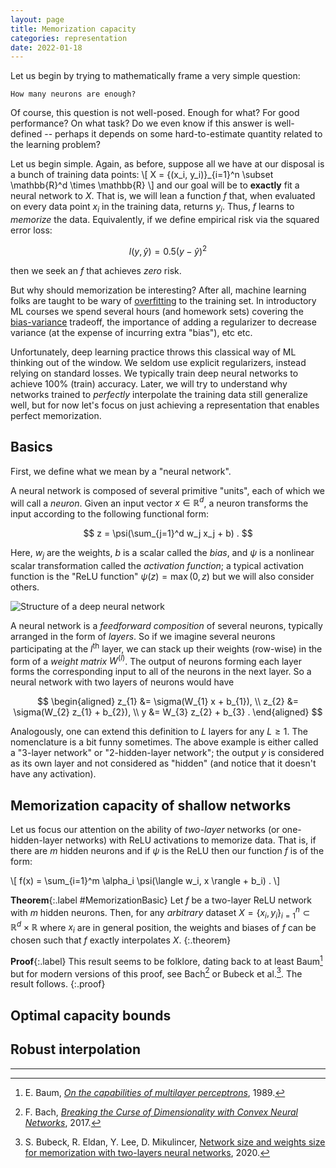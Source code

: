 ```yaml
---
layout: page
title: Memorization capacity
categories: representation
date: 2022-01-18
---
```


Let us begin by trying to mathematically frame a very simple question:

~~~
How many neurons are enough?
~~~

Of course, this question is not well-posed. Enough for what? For good performance? On what task? Do we even know if this answer is well-defined -- perhaps it depends on some hard-to-estimate quantity related to the learning problem?

Let us begin simple. Again, as before, suppose all we have at our disposal is a bunch of training data points:
\\[ X = \{(x_i, y_i)\}_{i=1}^n \subset \mathbb{R}^d \times \mathbb{R} \\]
and our goal will be to **exactly** fit a neural network to $X$. That is, we will lean a function $f$ that, when evaluated on every data point $x_i$ in the training data, returns $y_i$. Thus, $f$ learns to *memorize* the data. Equivalently, if we define empirical risk via the squared error loss:

$$
l(y,\hat{y}) = 0.5(y - \hat{y})^2
$$

then we seek an $f$ that achieves *zero* risk.

But why should memorization be interesting? After all, machine learning folks are taught to be wary of [overfitting](https://en.wikipedia.org/wiki/Overfitting) to the training set. In introductory ML courses we spend several hours (and homework sets) covering the [bias-variance](https://en.wikipedia.org/wiki/Bias%E2%80%93variance_tradeoff) tradeoff, the importance of adding a regularizer to decrease variance (at the expense of incurring extra "bias"), etc etc.

Unfortunately, deep learning practice throws this classical way of ML thinking out of the window. We seldom use explicit regularizers, instead relying on standard losses. We typically train deep neural networks to achieve 100\% (train) accuracy. Later, we will try to understand why networks trained to *perfectly* interpolate the training data still generalize well, but for now let's focus on just achieving a representation that enables perfect memorization.

## Basics

First, we define what we mean by a "neural network".

A neural network is composed of several primitive "units", each of which we will call a *neuron*. Given an input vector $x \in \mathbb{R}^d$, a neuron transforms the input according to the following functional form:

$$
z = \psi(\sum_{j=1}^d w_j x_j + b) .
$$

Here, $w_j$ are the weights, $b$ is a scalar called the *bias*, and $\psi$ is a nonlinear scalar transformation called the *activation function*; a typical activation function is the "ReLU function" $\psi(z) = \max(0,z)$ but we will also consider others.

![Structure of a deep neural network](/fodl/assets/nn.png)

A neural network is a *feedforward composition* of several neurons, typically arranged in the form of *layers*. So if we imagine several neurons participating at the $l^{\text{th}}$ layer, we can stack up their weights (row-wise) in the form of a *weight matrix* $W^{(l)}$. The output of neurons forming each layer forms the corresponding input to all of the neurons in the next layer. So a neural network with two layers of neurons would have

$$
\begin{aligned}
z_{1} &= \sigma(W_{1} x + b_{1}), \\
z_{2} &= \sigma(W_{2} z_{1} + b_{2}), \\
y &= W_{3} z_{2} + b_{3} .
\end{aligned}
$$

Analogously, one can extend this definition to $L$ layers for any $L \geq 1$. The nomenclature is a bit funny sometimes. The above example is either called a "3-layer network" or "2-hidden-layer network"; the output $y$ is considered as its own layer and not considered as "hidden" (and notice that it doesn't have any activation).

## Memorization capacity of shallow networks

Let us focus our attention on the ability of *two-layer* networks (or one-hidden-layer networks) with ReLU activations to memorize data. That is, if there are $m$ hidden neurons and if $\psi$ is the ReLU then our function $f$ is of the form:

\\[ f(x) = \sum_{i=1}^m \alpha_i \psi(\langle w_i, x \rangle + b_i) . \\]

**Theorem**{:.label #MemorizationBasic}
  Let $f$ be a two-layer ReLU network with $m$ hidden neurons. Then, for any _arbitrary_ dataset $X = \{x_i, y_i\}_{i=1}^n \subset \mathbb{R}^d \times \mathbb{R}$ where $x_i$ are in general position, the weights and biases of $f$ can be chosen such that $f$ exactly interpolates $X$.
{:.theorem}

**Proof**{:.label}
  This result seems to be folklore, dating back to at least Baum[^baum] but for modern versions of this proof, see Bach[^bach] or Bubeck et al.[^bubeck1]. 
  The result follows.
{:.proof}

## Optimal capacity bounds

## Robust interpolation

---

[^baum]:
    E. Baum, [*On the capabilities of multilayer perceptrons*](https://www.sciencedirect.com/science/article/pii/0885064X88900209), 1989.

[^bach]:
    F. Bach, [*Breaking the Curse of Dimensionality with Convex Neural Networks*](https://jmlr.org/papers/v18/14-546.html), 2017.

[^bubeck1]:
    S. Bubeck, R. Eldan, Y. Lee, D. Mikulincer, [Network size and weights size for memorization with two-layers neural networks](https://arxiv.org/abs/2006.02855), 2020.
